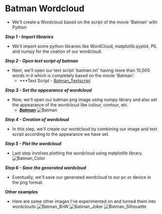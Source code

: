 # Batman Wordcloud
   - We'll create a Wordcloud based on the script of the movie 'Batman' with Python

**_Step 1 - Import libraries_**
   - We'll import some python libraries like WordCloud, matplotlib.pyplot, PIL and numpy for the ceation of our wordcloud.

**_Step 2 - Open text script of batman_**
   - Next, we'll open our text script 'batman.txt' having more than 10,000 words in it which is completely based on the movie 'Batman'.
      - ***Text Script - [Batman_Textscript](https://github.com/RawatMeghna/Batman_Wordcloud/batman.txt)
      
**_Step 3 - Set the appearance of wordcloud_**
   - Now, we'll open our batman png image using numpy library and also set the appearance of the wordcloud like colour, contour, etc.
     * ***[Batman](https://github.com/RawatMeghna/Batman_Wordcloud/batman.png)***
     ![Batman](https://github.com/RawatMeghna/Batman_Wordcloud/batman.png)

**_Step 4 - Creation of wordcloud_**
   - In this step, we'll create our wordcloud by combining our image and text script according to the appearance we have set.  

**_Step 5 - Plot the wordcloud_**
   - Last step involves plotting the wordcloud using matplotlib library.  
     ![Batman_Color](https://github.com/RawatMeghna/Batman_Wordcloud/images/batman_color_wordcloud.png)

**_Step 6 - Save the generated wordcloud_**
   - Eventually, we'll save our generated wordcloud to our pc or device in the png format.

**Other examples**
   - Here are some other images I've experimented on and turned them into wordclouds
   ![Batman_BnW](https://github.com/RawatMeghna/Batman_Wordcloud/batman_bnw_wordcloud.png)
   ![Batman_Joker](https://github.com/RawatMeghna/Batman_Wordcloud/batman_joker_wordcloud.png)
   ![Batman_Silhouette](https://github.com/RawatMeghna/Batman_Wordcloud/batman_silhouette_wordcloud.png)
